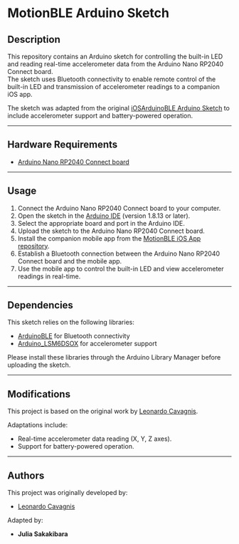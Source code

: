 # **MotionBLE Arduino Sketch**

## **Description**

This repository contains an Arduino sketch for controlling the built-in LED and reading real-time accelerometer data from the Arduino Nano RP2040 Connect board.  
The sketch uses Bluetooth connectivity to enable remote control of the built-in LED and transmission of accelerometer readings to a companion iOS app.

The sketch was adapted from the original [iOSArduinoBLE Arduino Sketch](https://github.com/leonardocavagnis/iOSArduinoBLE_ArduinoSketch) to include accelerometer support and battery-powered operation.

---

## **Hardware Requirements**

- [Arduino Nano RP2040 Connect board](https://docs.arduino.cc/hardware/nano-rp2040-connect)

---

## **Usage**

1. Connect the Arduino Nano RP2040 Connect board to your computer.
2. Open the sketch in the [Arduino IDE](https://www.arduino.cc/en/software) (version 1.8.13 or later).
3. Select the appropriate board and port in the Arduino IDE.
4. Upload the sketch to the Arduino Nano RP2040 Connect board.
5. Install the companion mobile app from the [MotionBLE iOS App repository](https://github.com/juliasakakibara/MotionBLE_iOSApp).
6. Establish a Bluetooth connection between the Arduino Nano RP2040 Connect board and the mobile app.
7. Use the mobile app to control the built-in LED and view accelerometer readings in real-time.

---

## **Dependencies**

This sketch relies on the following libraries:

- [ArduinoBLE](https://www.arduino.cc/en/Reference/ArduinoBLE) for Bluetooth connectivity
- [Arduino_LSM6DSOX](https://www.arduino.cc/en/Reference/ArduinoLSM6DSOX) for accelerometer support

Please install these libraries through the Arduino Library Manager before uploading the sketch.

---

## **Modifications**

This project is based on the original work by [Leonardo Cavagnis](https://github.com/leonardocavagnis).  

Adaptations include:
- Real-time accelerometer data reading (X, Y, Z axes).
- Support for battery-powered operation.

---

## **Authors**

This project was originally developed by:
- [Leonardo Cavagnis](https://github.com/leonardocavagnis)

Adapted by:
- **Julia Sakakibara**
